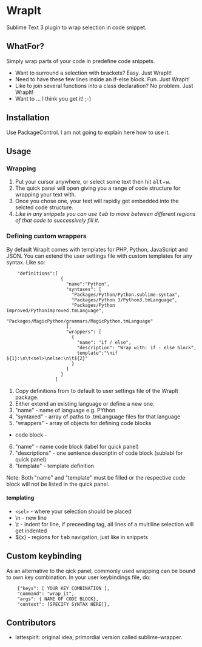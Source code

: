 # WrapIt
Sublime Text 3 plugin to wrap selection in code snippet.

## WhatFor?
Simply wrap parts of your code in predefine code snippets.
- Want to surround a selection with brackets? Easy. Just WrapIt!
- Need to have these few lines inside an if-else block. Fun. Just WrapIt!
- Like to join several functions into a class declaration? No problem. Just WrapIt!
- Want to ... I think you get it! ;-)

## Installation
Use PackageControl. I am not going to explain here how to use it. 

##  Usage
### Wrapping
1. Put your cursor anywhere, or select some text then hit <kbd>alt</kbd>+<kbd>w</kbd>.
2. The quick panel will open giving you a range of code structure for wrapping your text with.
3. Once you chose one, your text will rapidly get embedded into the selcted code structure.
4. _Like in any snippets you can use <kbd>tab</kbd> to move between different regions of that code to successively fill it._

### Defining custom wrappers
By default WrapIt comes with templates for PHP, Python, JavaScript and JSON. You can extend the user settings file with custom templates for any syntax. Like so:

        "definitions":[
                        { 
                          "name":"Python",
                          "syntaxes": [
                            "Packages/Python/Python.sublime-syntax",
                            "Packages/Python 3/Python3.tmLanguage",
                            "Packages/Python Improved/PythonImproved.tmLanguage",
                            "Packages/MagicPython/grammars/MagicPython.tmLanguage"
                          ],
                          "wrappers": [
                            {
                              "name": "if / else",
                              "description": "Wrap with: if - else block",
                              template":"\nif ${1}:\n\t<sel>\nelse:\n\t${2}"
                            }
                          ]
                        }
                      ]
1. Copy definitions from to default to user settings file of the WrapIt package.
2. Either extend an existing language or define a new one.
3. "name" - name of language e.g. PYthon
4. "syntaxed" - array of paths to .tmLanguage files for that language
5. "wrappers" - array of objects for defining code blocks
- code block -
6. "name" - name code block (label for quick panel)
7. "descriptions" - one sentence descriptin of code block (sublabl for quick panel)
8. "template" - template definition

Note: Both "name" and "template" must be filled or the respective code block will not be listed in the quick panel.


#### templating
- `<sel>` - where your selection should be placed
- \n - new line
- \t - indent for line, if preceeding <sel> tag, all lines of a multiline selection will get indented
- ${x} - regions for <kbd>tab</kbd> navigation, just like in snippets

## Custom keybinding
As an alternative to the qick panel, commonly used wrapping can be bound to own key combination.
In your user keybindings file, do:

        {"keys": [ YOUR KEY COMBINATION ],
        "command": "wrap_it",
        "args": { NAME OF CODE BLOCK},
        "context": [SPECIFY SYNTAX HERE]},

## Contributors
- lattespirit: original idea, primordial version called sublime-wrapper.
